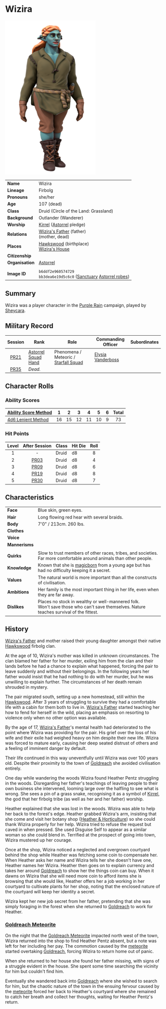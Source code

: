 # Wizira

<img src="https://raw.githubusercontent.com/jesskelsall/astarus-images/main/characters/portraits/b6ddf2e960574729.png" height="500" />

|||
| --- | --- |
| **Name** | Wizira | character.3
| **Lineage** | Firbolg |
| **Pronouns** | she/her |
| **Age** | 107 (dead) |
| **Class** | Druid (Circle of the Land: Grassland) |
| **Background** | Outlander (Wanderer) |
| **Worship** | [Kirrel](../gods/deities/kirrel.md) ([Astorrel](../organisations/astorrel/astorrel.md) pledge) |
| **Relations** | [Wizira's Father](wiziras-father.md) (father)<br>(mother, dead) |
| **Places** | [Hawkswood](../places/forests/hawkswood.md) (birthplace)<br>[Wizira's House](../civilisations/kingdom-of-astor/SETTLEMENTS/GOLDREACH/wiziras-house.md) |
| **Citizenship** | |
| **Organisation** | [Astorrel](../organisations/astorrel/astorrel.md) |
|||
| **Image ID** | `b6ddf2e960574729`<br>`bb3dea6e19d5c6c0` ([Sanctuary](../organisations/astorrel/sanctuary.md) [Astorrel robes](../organisations/astorrel/uniforms/astorrel-robes.md)) |

## Summary

Wizira was a player character in the [Purple Rain](../campaigns/C1-purple-rain.md) campaign, played by [Sheycara](../players/sheycara.md).

## Military Record

| Session | Rank | Role | Commanding Officer | Subordinates |
|:---:| --- | --- | --- | --- |
| [PR21](../sessions/completed/PR21.md) | [Astorrel Squad Hand](../organisations/astorrel/ranks/astorrel-squad-hand.md) | Phenomena / Meteoric / [Starfall Squad](../organisations/astorrel/squads/starfall-squad.md) | [Elysia Vanderboss](elysia-vanderboss.md) ||
| [PR35](../sessions/PR35.md) | *Dead.* ||||

## Character Rolls

### Ability Scores

| [Ability Score Method](../mechanics/ability-score-method/ability-score-method.md) | 1 | 2 | 3 | 4 | 5 | 6 | Total |
| --- |:---:|:---:|:---:|:---:|:---:|:---:|:---:|
| [4d6 Lenient Method](../mechanics/ability-score-method/4d6-lenient-method.md) | 16 | 15 | 12 | 11 | 10 | 9 | 73 |

### Hit Points

| Level | After Session | Class | Hit Die | Roll |
|:---:|:---:| --- | --- |:---:|
| 1 | - | Druid | d8 | 8 |
| 2 | [PR03](../sessions/completed/PR03.md) | Druid | d8 | 4 |
| 3 | [PR09](../sessions/completed/PR09.md) | Druid | d8 | 6 |
| 4 | [PR19](../sessions/completed/PR19.md) | Druid | d8 | 8 |
| 5 | [PR30](../sessions/completed/PR30.md) | Druid | d8 | 7 |

## Characteristics

| | |
| --- | --- |
| **Face** | Blue skin, green eyes. | characteristics.2
| **Hair** | Long flowing red hear with several braids. |
| **Body** | 7'0" / 213cm. 260 lbs. |
| **Clothes** | |
| **Voice** | |
| **Mannerisms** | |
| | |
| **Quirks** | Slow to trust members of other races, tribes, and societies.<br>Far more comfortable around animals than other people. |
| **Knowledge** | Known that she is [magicborn](../civilisations/kingdom-of-astor/magicborn.md) from a young age but has had no difficulty keeping it a secret. |
| **Values** | The natural world is more important than all the constructs of civilisation. |
| **Ambitions** | Her family is the most important thing in her life, even when they are far away. |
| **Dislikes** | Places no stock in wealthy or well-mannered folk.<br>Won't save those who can't save themselves. Nature teaches survival of the fittest. |

## History

[Wizira's Father](wiziras-father.md) and mother raised their young daughter amongst their native [Hawkswood](../places/forests/hawkswood.md) firbolg clan.

At the age of 10, Wizira's mother was killed in unknown circumstances. The clan blamed her father for her murder, exiling him from the clan and their lands before he had a chance to explain what happened, forcing the pair to leave suddenly and without their belongings. In the following years her father would insist that he had nothing to do with her murder, but he was unwilling to explain further. The circumstances of her death remain shrouded in mystery.

The pair migrated south, setting up a new homestead, still within the [Hawkswood](../places/forests/hawkswood.md). After 3 years of struggling to survive they had a comfortable life with a cabin for them both to live in. [Wizira's Father](wiziras-father.md) started teaching her how to fend for herself in the wild, placing an emphasis on resorting to violence only when no other option was available.

By the age of 17, [Wizira's Father](wiziras-father.md)'s mental health had deteriorated to the point where Wizira was providing for the pair. His grief over the loss of his wife and their exile had weighed heavy on him despite their new life. Wizira was forced to mature early, causing her deep seated distrust of others and a feeling of imminent danger by default.

Their life continued in this way uneventfully until Wizira was over 100 years old. Despite their proximity to the town of [Goldreach](../civilisations/kingdom-of-astor/SETTLEMENTS/GOLDREACH/README.md) she avoided civilisation entirely.

One day while wandering the woods Wizira found Heather Pentz struggling in the woods. Disregarding her father's teachings of leaving people to their own business she intervened, looming large over the halfling to see what is wrong. She sees a pin of a grass snake, recognising it as a symbol of [Kirrel](../gods/deities/kirrel.md), the god that her firbolg tribe (as well as her and her father) worship.

Heather explained that she was lost in the woods. Wizira was able to help her back to the forest's edge. Heather grabbed Wizira's arm, insisting that she come and visit her botany shop ([Heather & Horticulture](../civilisations/kingdom-of-astor/SETTLEMENTS/GOLDREACH/heather-and-horticulture.md)) so she could thank Wizira properly for her help. Wizira tried to refuse the request but caved in when pressed. She used Disguise Self to appear as a similar woman so she could blend in. Terrified at the prospect of going into town, Wizira mustered up her courage.

Once at the shop, Wizira noticed a neglected and overgrown courtyard behind the shop while Heather was fetching some coin to compensate her. When Heather asks her name and Wizira tells her she doesn't have one, Heather names her Wizira. Heather then goes on to explain currency and takes her around [Goldreach](../civilisations/kingdom-of-astor/SETTLEMENTS/GOLDREACH/README.md) to show her the things coin can buy. When it dawns on Wizira that she will need more coin to afford items she is browsing that she would like, Heather offers her a job working in her courtyard to cultivate plants for her shop, noting that the enclosed nature of the courtyard will keep her identity a secret.

Wizira kept her new job secret from her father, pretending that she was simply foraging in the forest when she returned to [Goldreach](../civilisations/kingdom-of-astor/SETTLEMENTS/GOLDREACH/README.md) to work for Heather.

### [Goldreach Meteorite](../items/meteoric/meteorites/goldreach-meteorite.md)

On the night that the [Goldreach Meteorite](../items/meteoric/meteorites/goldreach-meteorite.md) impacted north west of the town, Wizira returned into the shop to find Heather Pentz absent, but a note was left for her including her pay. The commotion caused by the [meteorite](../items/meteoric/meteorite.md) started overtaking [Goldreach](../civilisations/kingdom-of-astor/SETTLEMENTS/GOLDREACH/README.md), forcing Wizira to return home out of panic.

When she returned to her house she found her father missing, with signs of a struggle evident in the house. She spent some time searching the vicinity for him but couldn't find him.

Eventually she wandered back into [Goldreach](../civilisations/kingdom-of-astor/SETTLEMENTS/GOLDREACH/README.md) where she wished to search for him, but the chaotic nature of the town in the ensuing fervour caused by the [meteorite](../items/meteoric/meteorite.md) forced her back to Heather's courtyard where she remained to catch her breath and collect her thoughts, waiting for Heather Pentz's return.
